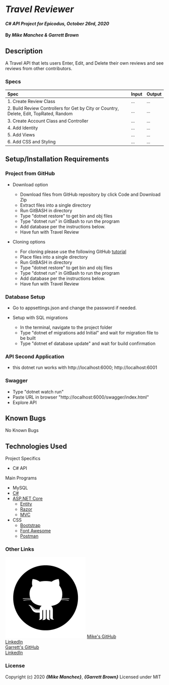 # _Travel Reviewer_

#### _C# API Project for Epicodus, October 26rd, 2020_

#### By _**Mike Manchee** & **Garrett Brown**_

## Description

A Travel API that lets users Enter, Edit, and Delete their own reviews and see reviews from other contributors.

<!-- 
Build an API that allows users to GET and POST reviews about various travel destinations around the world. Here are some user stories to get started. Note that you will have to create custom endpoints for some of these user stories.

As a user, I want to GET and POST reviews about travel destinations.
As a user, I want to GET reviews by country or city.
As a user, I want to see the most popular travel destinations by number of reviews or by overall rating.
As a user, I want to PUT and DELETE reviews, but only if I wrote them. (Start by requiring a user_name param to match the user_name of the author on the message. You can always try authentication later.)
As a user, I want to look up random destinations just for fun.
 -->
### Specs
| Spec | Input | Output |
| :-------------     | :------------- | :------------- |
|  1.  Create Review Class | ... | ... |
|  2.  Build Review Controllers for Get by City or Country, Delete, Edit, TopRated, Random | ... | ... |
|  3.  Create Account Class and Controller | ... | ... |
|  4.  Add Identity | ... | ... |
|  5.  Add Views | ... | ... |
|  6.  Add CSS and Styling | ... | ... |


## Setup/Installation Requirements

### Project from GitHub
* Download option
  * Download files from GitHub repository by click Code and Download Zip
  * Extract files into a single directory 
  * Run GitBASH in directory
  * Type "dotnet restore" to get bin and obj files
  * Type "dotnet run" in GitBash to run the program
  * Add database per the instructions below.
  * Have fun with Travel Review <!-- TITLE HERE -->

* Cloning options
  * For cloning please use the following GitHub [tutorial](https://docs.github.com/en/enterprise/2.16/user/github/creating-cloning-and-archiving-repositories/cloning-a-repository)
  * Place files into a single directory 
  * Run GitBASH in directory
  * Type "dotnet restore" to get bin and obj files
  * Type "dotnet run" in GitBash to run the program
  * Add database per the instructions below.
  * Have fun with Travel Review <!-- TITLE HERE -->

### Database Setup
* Go to appsettings.json and change the password if needed.

* Setup with SQL migrations
  * In the terminal, navigate to the project folder
  * Type "dotnet ef migrations add Initial" and wait for migration file to be built
  * Type "dotnet ef database update" and wait for build confirmation

### API Second Application
* this dotnet run works with http://localhost:6000; http://localhost:6001
### Swagger
* Type "dotnet watch run"
* Paste URL in browser "http://localhost:6000/swagger/index.html"
* Explore API

## Known Bugs

No Known Bugs

## Technologies Used
Project Specifics
* C# API

Main Programs
* MySQL
* [C#](https://docs.microsoft.com/en-us/dotnet/csharp/)
* [ASP.NET Core](https://dotnet.microsoft.com/apps/aspnet)
  * [Entity](https://docs.microsoft.com/en-us/ef/core/)
  * [Razor](https://docs.microsoft.com/en-us/aspnet/core/mvc/views/razor?view=aspnetcore-3.1)
  * [MVC](https://docs.microsoft.com/en-us/aspnet/core/mvc/overview?view=aspnetcore-3.1)
* CSS
  * [Bootstrap](https://getbootstrap.com/docs/4.5/getting-started/introduction/)
  * [Font Awesome](https://www.w3schools.com/icons/fontawesome_icons_intro.asp)
  * [Postman](https://www.postman.com/)


### Other Links
![GitHub](img/Github.png)
[Mike's GitHub](https://github.com/mmanchee)<br />
[LinkedIn](https://www.linkedin.com/in/mikemanchee/)<br />
[Garrett's GitHub](https://github.com/garrett-brown-dev/)<br />
[LinkedIn](https://www.linkedin.com/in/garrett-brown-d/)

### License

Copyright (c) 2020 **_{Mike Manchee}_**, **_{Garrett Brown}_**
Licensed under MIT